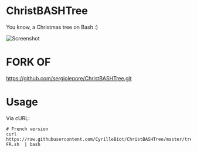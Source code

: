 # ChristBASHTree

You know, a Christmas tree on Bash :)

![Screenshot](./sapinBASH.gif)

# FORK OF
 https://github.com/sergiolepore/ChristBASHTree.git


# Usage

Via cURL:

```
# French version
curl https://raw.githubusercontent.com/CyrilleBiot/ChristBASHTree/master/tree-FR.sh  | bash

